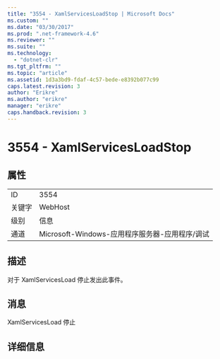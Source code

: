 ```yaml
---
title: "3554 - XamlServicesLoadStop | Microsoft Docs"
ms.custom: ""
ms.date: "03/30/2017"
ms.prod: ".net-framework-4.6"
ms.reviewer: ""
ms.suite: ""
ms.technology: 
  - "dotnet-clr"
ms.tgt_pltfrm: ""
ms.topic: "article"
ms.assetid: 1d3a3bd9-fdaf-4c57-bede-e8392b077c99
caps.latest.revision: 3
author: "Erikre"
ms.author: "erikre"
manager: "erikre"
caps.handback.revision: 3
---
```

# 3554 - XamlServicesLoadStop
## 属性  
  
|||  
|-|-|  
|ID|3554|  
|关键字|WebHost|  
|级别|信息|  
|通道|Microsoft\-Windows\-应用程序服务器\-应用程序\/调试|  
  
## 描述  
 对于 XamlServicesLoad 停止发出此事件。  
  
## 消息  
 XamlServicesLoad 停止  
  
## 详细信息